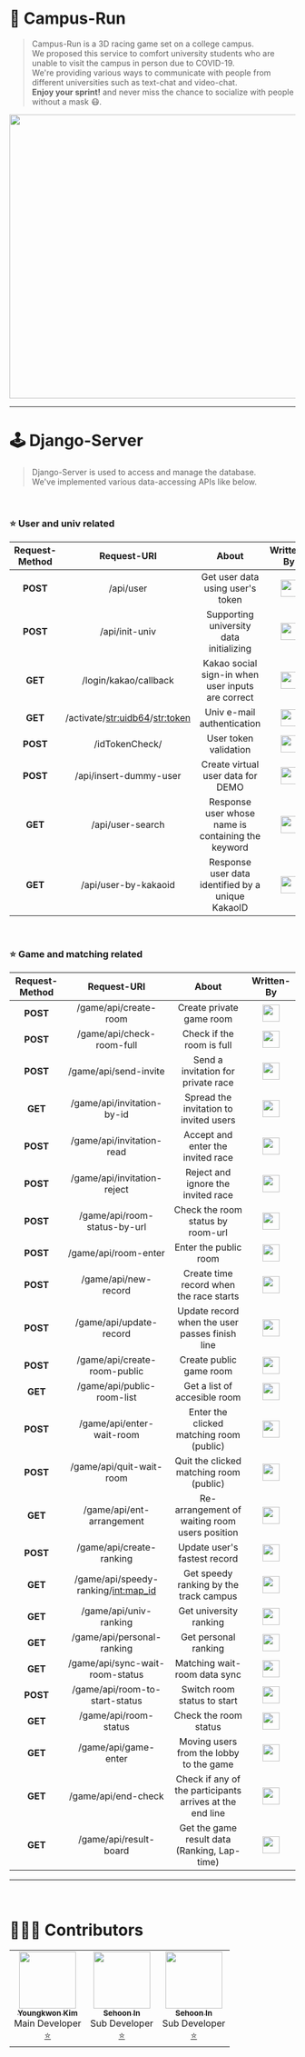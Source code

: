 # 🏫 Campus-Run
> Campus-Run is a 3D racing game set on a college campus. <br>
> We proposed this service to comfort university students who are unable to visit the campus in person due to COVID-19. <br>
> We're providing various ways to communicate with people from different universities such as text-chat and video-chat. <br>
> **Enjoy your sprint!** and never miss the chance to socialize with people without a mask 😷.

<div align="center">
  
  <img src="https://user-images.githubusercontent.com/39653584/145571114-c7575006-488f-403b-baef-c3a617708308.jpeg" width="800px" height="500px">
  
</div>

---

# 🕹 Django-Server
> Django-Server is used to access and manage the database. <br>
> We've implemented various data-accessing APIs like below. <br>
<br>

### ⭐️ User and univ related
| Request-Method | Request-URI | About | Written-By |
|:---:|:---:|:---:|:---:|
| **POST** | /api/user | Get user data using user's token | [<img src="https://avatars.githubusercontent.com/u/49235528?s=70&v=4" width="30px">](https://github.com/oereo) | 
| **POST** | /api/init-univ | Supporting university data initializing | [<img src="https://avatars.githubusercontent.com/u/39653584?s=48&v=4" width="30px">](https://github.com/youngkwon02) |
| **GET** | /login/kakao/callback | Kakao social sign-in when user inputs are correct | [<img src="https://avatars.githubusercontent.com/u/39653584?s=48&v=4" width="30px">](https://github.com/youngkwon02) |
| **GET** | /activate/<str:uidb64>/<str:token> | Univ e-mail authentication | [<img src="https://avatars.githubusercontent.com/u/39653584?s=48&v=4" width="30px">](https://github.com/youngkwon02) | 
| **POST** | /idTokenCheck/ | User token validation | [<img src="https://avatars.githubusercontent.com/u/49235528?s=70&v=4" width="30px">](https://github.com/oereo) | 
| **POST** | /api/insert-dummy-user | Create virtual user data for DEMO | [<img src="https://avatars.githubusercontent.com/u/39653584?s=48&v=4" width="30px">](https://github.com/youngkwon02) |
| **GET** | /api/user-search | Response user whose name is containing the keyword | [<img src="https://avatars.githubusercontent.com/u/39653584?s=48&v=4" width="30px">](https://github.com/youngkwon02) | 
| **GET** | /api/user-by-kakaoid | Response user data identified by a unique KakaoID | [<img src="https://avatars.githubusercontent.com/u/39653584?s=48&v=4" width="30px">](https://github.com/youngkwon02) | 
<br>

### ⭐️ Game and matching related
| Request-Method | Request-URI | About | Written-By |
|:---:|:---:|:---:|:---:|
| **POST** | /game/api/create-room | Create private game room | [<img src="https://avatars.githubusercontent.com/u/39653584?s=48&v=4" width="30px">](https://github.com/youngkwon02) |
| **POST** | /game/api/check-room-full | Check if the room is full | [<img src="https://avatars.githubusercontent.com/u/39653584?s=48&v=4" width="30px">](https://github.com/youngkwon02) |
| **POST** | /game/api/send-invite | Send a invitation for private race | [<img src="https://avatars.githubusercontent.com/u/39653584?s=48&v=4" width="30px">](https://github.com/youngkwon02) |
| **GET** | /game/api/invitation-by-id | Spread the invitation to invited users | [<img src="https://avatars.githubusercontent.com/u/39653584?s=48&v=4" width="30px">](https://github.com/youngkwon02) |
| **POST** | /game/api/invitation-read | Accept and enter the invited race | [<img src="https://avatars.githubusercontent.com/u/39653584?s=48&v=4" width="30px">](https://github.com/youngkwon02) |
| **POST** | /game/api/invitation-reject | Reject and ignore the invited race | [<img src="https://avatars.githubusercontent.com/u/39653584?s=48&v=4" width="30px">](https://github.com/youngkwon02) |
| **POST** | /game/api/room-status-by-url | Check the room status by room-url | [<img src="https://avatars.githubusercontent.com/u/39653584?s=48&v=4" width="30px">](https://github.com/youngkwon02) |
| **POST** | /game/api/room-enter | Enter the public room | [<img src="https://avatars.githubusercontent.com/u/39653584?s=48&v=4" width="30px">](https://github.com/youngkwon02) |
| **POST** | /game/api/new-record | Create time record when the race starts | [<img src="https://avatars.githubusercontent.com/u/39653584?s=48&v=4" width="30px">](https://github.com/youngkwon02) |
| **POST** | /game/api/update-record | Update record when the user passes finish line | [<img src="https://avatars.githubusercontent.com/u/39653584?s=48&v=4" width="30px">](https://github.com/youngkwon02) |
| **POST** | /game/api/create-room-public | Create public game room | [<img src="https://avatars.githubusercontent.com/u/39653584?s=48&v=4" width="30px">](https://github.com/youngkwon02) |
| **GET** | /game/api/public-room-list | Get a list of accesible room  | [<img src="https://avatars.githubusercontent.com/u/39653584?s=48&v=4" width="30px">](https://github.com/youngkwon02) |
| **POST** | /game/api/enter-wait-room | Enter the clicked matching room (public)  | [<img src="https://avatars.githubusercontent.com/u/39653584?s=48&v=4" width="30px">](https://github.com/youngkwon02) |
| **POST** | /game/api/quit-wait-room | Quit the clicked matching room (public)  | [<img src="https://avatars.githubusercontent.com/u/39653584?s=48&v=4" width="30px">](https://github.com/youngkwon02) |
| **GET** | /game/api/ent-arrangement | Re-arrangement of waiting room users position  | [<img src="https://avatars.githubusercontent.com/u/39653584?s=48&v=4" width="30px">](https://github.com/youngkwon02) |
| **POST** | /game/api/create-ranking | Update user's fastest record  | [<img src="https://avatars.githubusercontent.com/u/39653584?s=48&v=4" width="30px">](https://github.com/youngkwon02) |
| **GET** | /game/api/speedy-ranking/<int:map_id> | Get speedy ranking by the track campus | [<img src="https://avatars.githubusercontent.com/u/62995632?s=70&v=4" width="30px">](https://github.com/ohjeeyoung) |
| **GET** | /game/api/univ-ranking | Get university ranking | [<img src="https://avatars.githubusercontent.com/u/62995632?s=70&v=4" width="30px">](https://github.com/ohjeeyoung) |
| **GET** | /game/api/personal-ranking | Get personal ranking | [<img src="https://avatars.githubusercontent.com/u/62995632?s=70&v=4" width="30px">](https://github.com/ohjeeyoung) |
| **GET** | /game/api/sync-wait-room-status | Matching wait-room data sync | [<img src="https://avatars.githubusercontent.com/u/39653584?s=48&v=4" width="30px">](https://github.com/youngkwon02) |
| **POST** | /game/api/room-to-start-status | Switch room status to start | [<img src="https://avatars.githubusercontent.com/u/39653584?s=48&v=4" width="30px">](https://github.com/youngkwon02) |
| **GET** | /game/api/room-status | Check the room status | [<img src="https://avatars.githubusercontent.com/u/39653584?s=48&v=4" width="30px">](https://github.com/youngkwon02) |
| **GET** | /game/api/game-enter | Moving users from the lobby to the game  | [<img src="https://avatars.githubusercontent.com/u/39653584?s=48&v=4" width="30px">](https://github.com/youngkwon02) |
| **GET** | /game/api/end-check | Check if any of the participants arrives at the end line  | [<img src="https://avatars.githubusercontent.com/u/39653584?s=48&v=4" width="30px">](https://github.com/youngkwon02) |
| **GET** | /game/api/result-board | Get the game result data (Ranking, Lap-time) | [<img src="https://avatars.githubusercontent.com/u/39653584?s=48&v=4" width="30px">](https://github.com/youngkwon02) |

---
<br>

# 🧑🏻‍💻 Contributors

<table>
  <tr>
    <td align="center"><a href="https://github.com/youngkwon02"><img src="https://avatars.githubusercontent.com/u/39653584?v=4?s=100" width="100px;" alt=""/><br /><sub><b>Youngkwon Kim</b></sub></a><br />Main Developer<br /><a href="https://github.com/Campus-Run/django-server/commits?author=youngkwon02" title="Documentation">⭐️</a></td>
        <td align="center"><a href="https://github.com/oereo"><img src="https://avatars.githubusercontent.com/u/49235528?v=4?s=100" width="100px;" alt=""/><br /><sub><b>Sehoon In</b></sub></a><br />Sub Developer<br /><a href="https://github.com/Campus-Run/django-server/commits?author=oereo" title="Documentation">⭐️</a></td>
        <td align="center"><a href="https://github.com/ohjeeyoung"><img src="https://avatars.githubusercontent.com/u/62995632?s=70&v=4?s=100" width="100px;" alt=""/><br /><sub><b>Sehoon In</b></sub></a><br />Sub Developer<br /><a href="https://github.com/Campus-Run/django-server/commits?author=ohjeeyoung" title="Documentation">⭐️</a></td>
  </tr>
</table>
